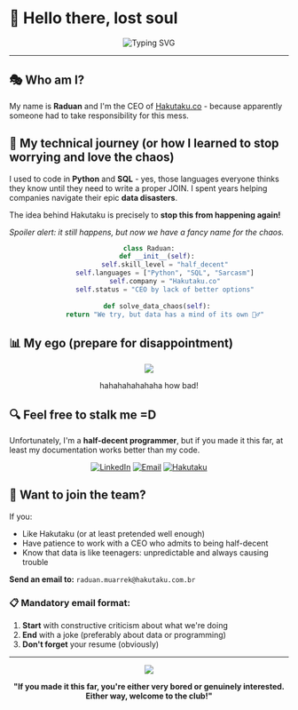 # 👋 Hello there, lost soul

<div align="center">
  <img src="https://readme-typing-svg.herokuapp.com?font=Fira+Code&pause=1000&color=F75C7E&center=true&vCenter=true&width=435&lines=CEO+at+Hakutaku.co;Former+data+wrangler;Half-decent+programmer" alt="Typing SVG" />
</div>

---

## 🎭 Who am I?

My name is **Raduan** and I'm the CEO of [Hakutaku.co](https://hakutaku.co) - because apparently someone had to take responsibility for this mess.

## 🐍 My technical journey (or how I learned to stop worrying and love the chaos)

I used to code in **Python** and **SQL** - yes, those languages everyone thinks they know until they need to write a proper JOIN. I spent years helping companies navigate their epic **data disasters**.

The idea behind Hakutaku is precisely to **stop this from happening again!**

*Spoiler alert: it still happens, but now we have a fancy name for the chaos.*

<div align="center">
  
```python
class Raduan:
    def __init__(self):
        self.skill_level = "half_decent"
        self.languages = ["Python", "SQL", "Sarcasm"]
        self.company = "Hakutaku.co"
        self.status = "CEO by lack of better options"
    
    def solve_data_chaos(self):
        return "We try, but data has a mind of its own 🤷‍♂️"
```

</div>

## 📊 My ego (prepare for disappointment)

<div align="center">
  <img src="https://github-readme-stats.vercel.app/api?username=yourusername&show_icons=true&theme=dracula&hide_border=true&bg_color=0d1117&title_color=f75c7e&icon_color=f75c7e&text_color=ffffff" />

hahahahahahaha how bad!

</div>

## 🔍 Feel free to stalk me =D

Unfortunately, I'm a **half-decent programmer**, but if you made it this far, at least my documentation works better than my code.

<div align="center">
  
[![LinkedIn](https://img.shields.io/badge/LinkedIn-0077B5?style=for-the-badge&logo=linkedin&logoColor=white)](https://www.linkedin.com/in/raduanmuarrek/)
[![Email](https://img.shields.io/badge/Email-D14836?style=for-the-badge&logo=gmail&logoColor=white)](mailto:raduan.muarrek@hakutaku.com.br)
[![Hakutaku](https://img.shields.io/badge/Hakutaku.co-FF6B6B?style=for-the-badge&logo=firefox&logoColor=white)](https://hakutaku.co)

</div>

## 💼 Want to join the team?

If you:
- Like Hakutaku (or at least pretended well enough)
- Have patience to work with a CEO who admits to being half-decent
- Know that data is like teenagers: unpredictable and always causing trouble

**Send an email to:** `raduan.muarrek@hakutaku.com.br`

### 📋 Mandatory email format:
1. **Start** with constructive criticism about what we're doing
2. **End** with a joke (preferably about data or programming)
3. **Don't forget** your resume (obviously)

---

<div align="center">
  <img src="https://komarev.com/ghpvc/?username=yourusername&color=f75c7e&style=flat-square&label=Lost+visitors" />
  
  **"If you made it this far, you're either very bored or genuinely interested. Either way, welcome to the club!"**
</div>
